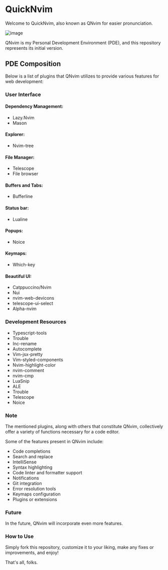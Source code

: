 # QuickNvim

Welcome to QuickNvim, also known as QNvim for easier pronunciation.

![image](https://github.com/to-codando/quicknvim/assets/94268593/5cbcadf9-5def-49bc-bd02-658fd0cb6298)


QNvim is my Personal Development Environment (PDE), and this repository represents its initial version.

## PDE Composition

Below is a list of plugins that QNvim utilizes to provide various features for web development:

### User Interface

#### Dependency Management:
- Lazy.Nvim
- Mason

#### Explorer:
- Nvim-tree

#### File Manager:
- Telescope
- File browser

#### Buffers and Tabs:
- Bufferline

#### Status bar:
- Lualine

#### Popups:
- Noice

#### Keymaps:
- Which-key

#### Beautiful UI:
- Catppuccino/Nvim
- Nui
- nvim-web-devicons
- telescope-ui-select
- Alpha-nvim

### Development Resources

- Typescript-tools
- Trouble
- Inc-rename
- Autocomplete
- Vim-jsx-pretty
- Vim-styled-components
- Nvim-highlight-color
- nvim-comment
- nvim-cmp
- LuaSnip
- ALE
- Trouble
- Telescope
- Noice

### Note

The mentioned plugins, along with others that constitute QNvim, collectively offer a variety of functions necessary for a code editor.

Some of the features present in QNvim include:
- Code completions
- Search and replace
- IntelliSense
- Syntax highlighting
- Code linter and formatter support
- Notifications
- Git integration
- Error resolution tools
- Keymaps configuration
- Plugins or extensions

### Future

In the future, QNvim will incorporate even more features.

### How to Use

Simply fork this repository, customize it to your liking, make any fixes or improvements, and enjoy!

That's all, folks.

